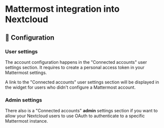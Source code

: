 # Mattermost integration into Nextcloud

## 🔧 Configuration

### User settings

The account configuration happens in the "Connected accounts" user settings section.
It requires to create a personal access token in your Mattermost settings.

A link to the "Connected accounts" user settings section will be displayed in the widget
for users who didn't configure a Mattermost account.

### Admin settings

There also is a "Connected accounts" **admin** settings section if you want to allow
your Nextcloud users to use OAuth to authenticate to a specific Mattermost instance.
